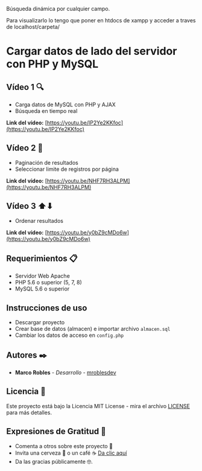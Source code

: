 Búsqueda dinámica por cualquier campo.

Para visualizarlo lo tengo que poner en htdocs de xampp y acceder a traves de localhost/carpeta/

# Cargar datos de lado del servidor con PHP y MySQL

## Vídeo 1 🔍
- Carga datos de MySQL con PHP y AJAX
- Búsqueda en tiempo real

**Link del vídeo:** [https://youtu.be/IP2Ye2KKfoc](https://youtu.be/IP2Ye2KKfoc)

## Vídeo 2 📂
- Paginación de resultados
- Seleccionar limite de registros por página

**Link del vídeo:** [https://youtu.be/NHF7RH3ALPM](https://youtu.be/NHF7RH3ALPM)

## Vídeo 3 ⬆⬇
- Ordenar resultados

**Link del vídeo:** [https://youtu.be/y0bZ9cMDo6w](https://youtu.be/y0bZ9cMDo6w)

## Requerimientos 📋
- Servidor Web Apache
- PHP 5.6 o superior (5, 7, 8)
- MySQL 5.6 o superior

## Instrucciones de uso
- Descargar proyecto
- Crear base de datos (almacen) e importar archivo ```almacen.sql```
- Cambiar los datos de acceso en ```config.php```

## Autores ✒️
- **Marco Robles** - *Desarrollo* - [mroblesdev](https://github.com/mroblesdev)

## Licencia 📄

Este proyecto está bajo la Licencia MIT License - mira el archivo [LICENSE](LICENSE) para más detalles.

## Expresiones de Gratitud 🎁

* Comenta a otros sobre este proyecto 📢
* Invita una cerveza 🍺 o un café ☕ [Da clic aquí](https://www.paypal.com/paypalme/markorobles?locale.x=es_XC.) 
* Da las gracias públicamente 🤓.
